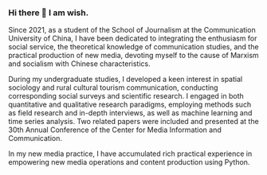 ### Hi there 👋 I am wish.

Since 2021, as a student of the School of Journalism at the Communication University of China, I have been dedicated to integrating the enthusiasm for social service, the theoretical knowledge of communication studies, and the practical production of new media, devoting myself to the cause of Marxism and socialism with Chinese characteristics.

During my undergraduate studies, I developed a keen interest in spatial sociology and rural cultural tourism communication, conducting corresponding social surveys and scientific research. I engaged in both quantitative and qualitative research paradigms, employing methods such as field research and in-depth interviews, as well as machine learning and time series analysis. Two related papers were included and presented at the 30th Annual Conference of the Center for Media Information and Communication.

In my new media practice, I have accumulated rich practical experience in empowering new media operations and content production using Python.
